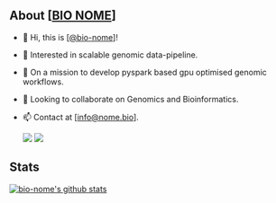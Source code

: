 ## About [[BIO NOME](https://github.com/bio-nome/)]

- 👋 Hi, this is [[@bio-nome](https://bio-nome.github.io/)]!
- 👀 Interested in scalable genomic data-pipeline.
- 🌱 On a mission to develop pyspark based gpu optimised genomic workflows.
- 💞️ Looking to collaborate on Genomics and Bioinformatics.
- 📫 Contact at [[info@nome.bio](mailto:info@nome.bio)].

  ![](https://komarev.com/ghpvc/?username=bio-nome&style=flat-square&color=brightgreen) ![](https://img.shields.io/github/followers/bio-nome?label=Followers&style=flat-square&color=brightgreen)

## Stats

[![bio-nome's github stats](https://github-readme-stats.vercel.app/api?username=bio-nome&show_icons=true&theme=dark&count_private=true)](https://github-readme-stats.vercel.app/api?username=bio-nome&show_icons=true&theme=dark&count_private=true&include_all_commits=true)
